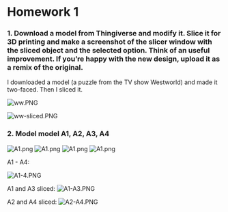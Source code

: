 # Homework 1

### 1. Download a model from Thingiverse and modify it. Slice it for 3D printing and make a screenshot of the slicer window with the sliced object and the selected option. Think of an useful improvement. If you’re happy with the new design, upload it as a remix of the original.

I downloaded a model (a puzzle from the TV show Westworld) and made it two-faced. Then I sliced it.

![ww.PNG](img/ww.PNG)

![ww-sliced.PNG](img/ww-sliced.PNG)


### 2. Model model A1, A2, A3, A4

![A1.png](img/A1.png)
![A1.png](img/A2.jpg)
![A1.png](img/A3.jpg)
![A1.png](img/A4.jpg)

A1 - A4:

![A1-4.PNG](img/A1-4.PNG)

A1 and A3 sliced:
![A1-A3.PNG](img/A1-A3.PNG)

A2 and A4 sliced:
![A2-A4.PNG](img/A2-A4.PNG)
